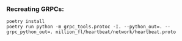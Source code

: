 ### Recreating GRPCs:

```
poetry install
poetry run python -m grpc_tools.protoc -I. --python_out=. --grpc_python_out=. nillion_fl/heartbeat/network/heartbeat.proto
```